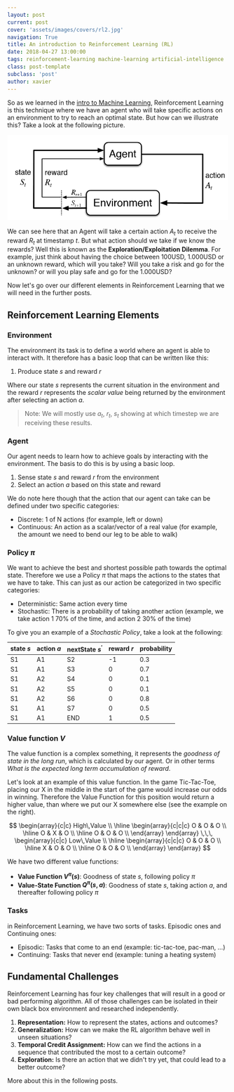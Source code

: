 ```yaml
---
layout: post
current: post
cover: 'assets/images/covers/rl2.jpg'
navigation: True
title: An introduction to Reinforcement Learning (RL)
date: 2018-04-27 13:00:00
tags: reinforcement-learning machine-learning artificial-intelligence
class: post-template
subclass: 'post'
author: xavier
---
```


So as we learned in the [intro to Machine Learning](/ml-intro), Reinforcement Learning is this technique where we have an agent who will take specific actions on an environment to try to reach an optimal state. But how can we illustrate this? Take a look at the following picture.

![assets/images/posts/rl1.png](assets/images/posts/rl1.png)

We can see here that an Agent will take a certain action $A_t$ to receive the reward $R_t$ at timestamp $t$. But what action should we take if we know the rewards? Well this is known as the **Exploration/Exploitation Dilemma**. For example, just think about having the choice between 100USD, 1.000USD or an unknown reward, which will you take? Will you take a risk and go for the unknown? or will you play safe and go for the 1.000USD?

Now let's go over our different elements in Reinforcement Learning that we will need in the further posts.

## Reinforcement Learning Elements

### Environment

The environment its task is to define a world where an agent is able to interact with. It therefore has a basic loop that can be written like this:

1. Produce state $s$ and reward $r$

Where our state $s$ represents the current situation in the environment and the reward $r$ represents the *scalar value* being returned by the environment after selecting an action $a$.

> Note: We will mostly use $a_t$, $r_t$, $s_t$ showing at which timestep we are receiving these results.

### Agent

Our agent needs to learn how to achieve goals by interacting with the environment. The basis to do this is by using a basic loop.

1. Sense state $s$ and reward $r$ from the environment
2. Select an action $a$ based on this state and reward

We do note here though that the action that our agent can take can be defined under two specific categories:

* Discrete: 1 of N actions (for example, left or down)
* Continuous: An action as a scalar/vector of a real value (for example, the amount we need to bend our leg to be able to walk)

### Policy $\pi$

We want to achieve the best and shortest possible path towards the optimal state. Therefore we use a Policy $\pi$ that maps the actions to the states that we have to take. This can just as our action be categorized in two specific categories:

* Deterministic: Same action every time
* Stochastic: There is a probability of taking another action (example, we take action 1 70% of the time, and action 2 30% of the time)

To give you an example of a *Stochastic Policy*, take a look at the following:

|state $s$|action $a$|nextState $s^{'}$|reward $r$|probability|
|-|-|-|-|-|
|S1|A1|S2|-1|0.3|
|S1|A1|S3|0|0.7|
|S1|A2|S4|0|0.1|
|S1|A2|S5|0|0.1|
|S1|A2|S6|0|0.8|
|S1|A1|S7|0|0.5|
|S1|A1|END|1|0.5|

### Value function $V$

The value function is a complex something, it represents the *goodness of state in the long run*, which is calculated by our agent. Or in other terms *What is the expected long term accumulation of reward*.

Let's look at an example of this value function. In the game Tic-Tac-Toe, placing our X in the middle in the start of the game would increase our odds in winning. Therefore the Value Function for this position would return a higher value, than where we put our X somewhere else (see the example on the right).

$$
\begin{array}{c|c}
High\,Value \\
\hline
\begin{array}{c|c|c}
O & O & O \\
\hline
O & X & O \\
\hline
O & O & O \\
\end{array}
\end{array}
\,\,\,
\begin{array}{c|c}
Low\,Value \\
\hline
\begin{array}{c|c|c}
O & O & O \\
\hline
X & O & O \\
\hline
O & O & O \\
\end{array}
\end{array}
$$

We have two different value functions:

* **Value Function $V^\pi(s)$**: Goodness of state $s$, following policy $\pi$
* **Value-State Function $Q^\pi(s,a)$**: Goodness of state $s$, taking action $a$, and thereafter following policy $\pi$

### Tasks

in Reinforcement Learning, we have two sorts of tasks. Episodic ones and Continuing ones:

* Episodic: Tasks that come to an end (example: tic-tac-toe, pac-man, ...)
* Continuing: Tasks that never end (example: tuning a heating system)

## Fundamental Challenges

Reinforcement Learning has four key challenges that will result in a good or bad performing algorithm. All of those challenges can be isolated in their own black box environment and researched independently.

1. **Representation:** How to represent the states, actions and outcomes?
2. **Generalization:** How can we make the RL algorithm behave well in unseen situations?
3. **Temporal Credit Assignment:** How can we find the actions in a sequence that contributed the most to a certain outcome?
4. **Exploration:** Is there an action that we didn't try yet, that could lead to a better outcome?

More about this in the following posts.
